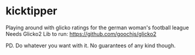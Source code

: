 # kicktipper
Playing around with glicko ratings for the german woman's football league
Needs Glicko2 Lib to run: https://github.com/goochjs/glicko2

PD. Do whatever you want with it. No guarantees of any kind though.

